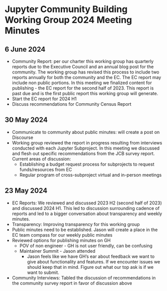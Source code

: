 # Jupyter Community Building Working Group 2024 Meeting Minutes

## 6 June 2024
* Community Report: per our charter this working group has quarterly reports due to the Executive Council and an annual blog post for the community. The working group has revised this process to include two reports annually for both the community and the EC. The EC report may include non public portions. In this meeting we finalized content for publishing -  the EC report for the second half of 2023. This report is past due and is the first public report this working group will generate. 
* Start the EC report for 2024 H1
* Discuss recommendations for Community Census Report

## 30 May 2024
* Communicate to community about public minutes: will create a post on Discourse
* Working group reviewed the report in progress resulting from interviews conducted with each Jupyter Subproject. In this meeting we discussed and flesh out specific recommendations from the JCB survey report. Current areas of discussion:
  * Establishing a budget request process for subprojects to request funds/resources from EC
  * Regular program of cross-subproject virtual and in-person meetings

## 23 May 2024

* EC Reports: We reviewed and discussed 2023 H2 (second half of 2023) and discussed 2024 H1. This led to discussion surrounding cadence of reports and led to a bigger conversation about transparency and weekly minutes. 
* Transparency: Improving transparency for this working group
* Public minutes need to be established. Jason will create a place in the EC team compass for our weekly public minutes
* Reviewed options for publishing minutes on GH
  * POV of non engineer - GH is not user friendly, can be confusing
  * Maintainer Summit - Jason attended
    * Jason feels like we have GH’s ear about feedback we want to give about functionality and features. If we encounter issues we should keep that in mind. Figure out what our top ask is if we want to submit. 
* Community Interviews: Tabled the discussion of recommendations in the community survey report in favor of discussion above

